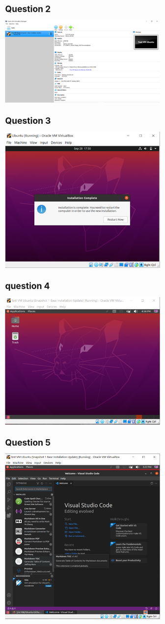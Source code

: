 # Question 2
![q2](../Images/Lab%202%20Screenshot.png)

# Question 3
![q3](../Images/Lab%202%20Installation.png)

# question 4
![q4](../Images/Lab%202%20Desktop%20Screenshot.png)
# Question 5
![q5](../Images/Lab%202%20VSCode.png)